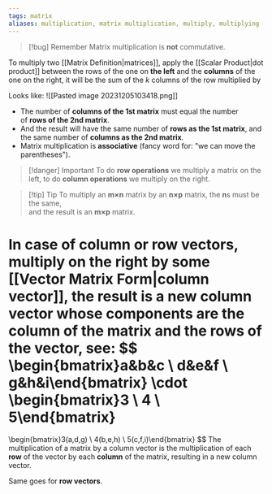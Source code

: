 ```yaml
---
tags: matrix
aliases: multiplication, matrix multiplication, multiply, multiplying
---
```

>[!bug] Remember
>Matrix multiplication is **not** commutative.

To multiply two [[Matrix Definition|matrices]], apply the [[Scalar Product|dot product]] between the rows of the one on **the left** and the **columns** of the one on the right, it will be the sum of the $k$ columns of the row multiplied by 

Looks like:
![[Pasted image 20231205103418.png]]

- The number of **columns of the 1st matrix** must equal the number of **rows of the 2nd matrix**.
- And the result will have the same number of **rows as the 1st matrix**, and the same number of **columns as the 2nd matrix**.
- Matrix multiplication is **associative** (fancy word for: "we can move the parentheses").

>[!danger] Important
> To do **row operations** we multiply a matrix on the left, to do **column operations** we multiply on the right.

>[!tip] Tip
> To multiply an **m×n** matrix by an **n×p** matrix, the **n**s must be the same,  
and the result is an **m×p** matrix.

In case of column or row vectors, multiply on the right by some [[Vector Matrix Form|column vector]], the result is a new column vector whose components are the column of the matrix and the rows of the vector, see:
$$
\begin{bmatrix}a&b&c \\ d&e&f \\ g&h&i\end{bmatrix}
\cdot
\begin{bmatrix}3 \\ 4 \\ 5\end{bmatrix}
= 
\begin{bmatrix}3(a,d,g) \\ 4(b,e,h) \\ 5(c,f,i)\end{bmatrix}
$$
The multiplication of a matrix by a column vector is the multiplication of each **row** of the vector by each **column** of the matrix, resulting in a new column vector.

Same goes for **row vectors**.